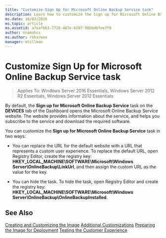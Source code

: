```yaml
---
title: "Customize Sign Up for Microsoft Online Backup Service task"
description: Learn how to customize the Sign up for Microsoft Online Backup Service task.
ms.date: 10/03/2016
ms.topic: article
ms.assetid: a7eafbb3-7728-487e-b287-90bbd6fee7f0
author: nnamuhcs
ms.author: roharwoo
manager: mtillman
---
```


# Customize Sign Up for Microsoft Online Backup Service task

>Applies To: Windows Server 2016 Essentials, Windows Server 2012 R2 Essentials, Windows Server 2012 Essentials

By default, the **Sign up for Microsoft Online Backup Service** task on the **DEVICES** tab of the Dashboard opens the Microsoft Online Backup Service website. The website provides information about the service, and helps you subscribe to the service and download the required software.

 You can customize the **Sign up for Microsoft Online Backup Service** task in two ways:

-   You can replace the URL for the default website with a URL that represents a custom user experience. To replace the default URL, open Registry Editor, create the registry key: **HKEY_LOCAL_MACHINE\SOFTWARE\Microsoft\Windows Server\OnlineBackup\LinkUrl**, and then assign the custom URL as the value for the key.

-   You can hide the task. To hide the task, open Registry Editor and create the registry key: **HKEY_LOCAL_MACHINE\SOFTWARE\Microsoft\Windows Server\OnlineBackup\OnlineBackupInstalled**.

## See Also
 [Creating and Customizing the Image](Creating-and-Customizing-the-Image.md)
 [Additional Customizations](Additional-Customizations.md)
 [Preparing the Image for Deployment](Preparing-the-Image-for-Deployment.md)
 [Testing the Customer Experience](Testing-the-Customer-Experience.md)
